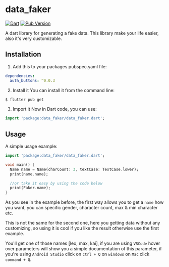 # data_faker

[![Dart](https://github.com/elbeicktalat/data_faker/actions/workflows/dart.yml/badge.svg)](https://github.com/elbeicktalat/data_faker/actions/workflows/dart.yml)
[![Pub Version](https://img.shields.io/pub/v/data_faker?&logo=dart)](https://pub.dev/packages/data_faker)

A dart library for generating a fake data. This library make your life easier, also it's very customizable.

## Installation
1) Add this to your packages pubspec.yaml file:
```yaml
dependencies:
  auth_buttons: ^0.0.3
```
2) Install it 
You can install it from the command line:
```bash
$ flutter pub get
```
3) Import it 
Now in Dart code, you can use:
```dart
import 'package:data_faker/data_faker.dart';
```

## Usage

A simple usage example:

```dart
import 'package:data_faker/data_faker.dart';

void main() {
  Name name = Name(charCount: 3, textCase: TextCase.lower);
  print(name.name);

  //or take it easy by using the code below
  print(Faker.name);
}
```
As you see in the example before, the first way allows you to get a `name` how you want, you can specific gender, character count, max & min character etc.

This is not the same for the second one, here you getting data without any customizing, so using it is cool if you like the result otherwise use the first example.

You'll get one of those names [leo, max, kai], 
if you are using `VSCode` hover over parameters will show you a simple documentation of this parameter, if you're using `Android Studio` click on `ctrl + Q` on `windows` on `Mac` click `command + Q`.
